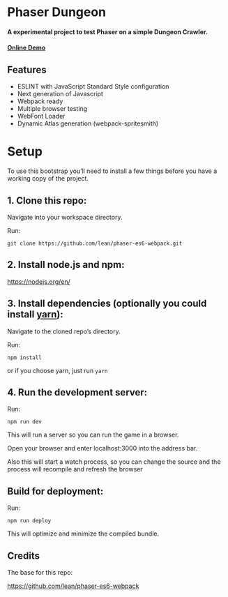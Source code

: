 # Phaser Dungeon
#### A experimental project to test Phaser on a simple Dungeon Crawler.
#### [Online Demo](http://phaser-dungeon.herokuapp.com/)

## Features
- ESLINT with JavaScript Standard Style configuration
- Next generation of Javascript
- Webpack ready
- Multiple browser testing
- WebFont Loader
- Dynamic Atlas generation (webpack-spritesmith)

# Setup
To use this bootstrap you’ll need to install a few things before you have a working copy of the project.

## 1. Clone this repo:

Navigate into your workspace directory.

Run:

```git clone https://github.com/lean/phaser-es6-webpack.git```

## 2. Install node.js and npm:

https://nodejs.org/en/


## 3. Install dependencies (optionally you could install [yarn](https://yarnpkg.com/)):

Navigate to the cloned repo’s directory.

Run:

```npm install``` 

or if you choose yarn, just run ```yarn```

## 4. Run the development server:

Run:

```npm run dev```

This will run a server so you can run the game in a browser.

Open your browser and enter localhost:3000 into the address bar.

Also this will start a watch process, so you can change the source and the process will recompile and refresh the browser


## Build for deployment:

Run:

```npm run deploy```

This will optimize and minimize the compiled bundle.

## Credits
The base for this repo:

https://github.com/lean/phaser-es6-webpack
